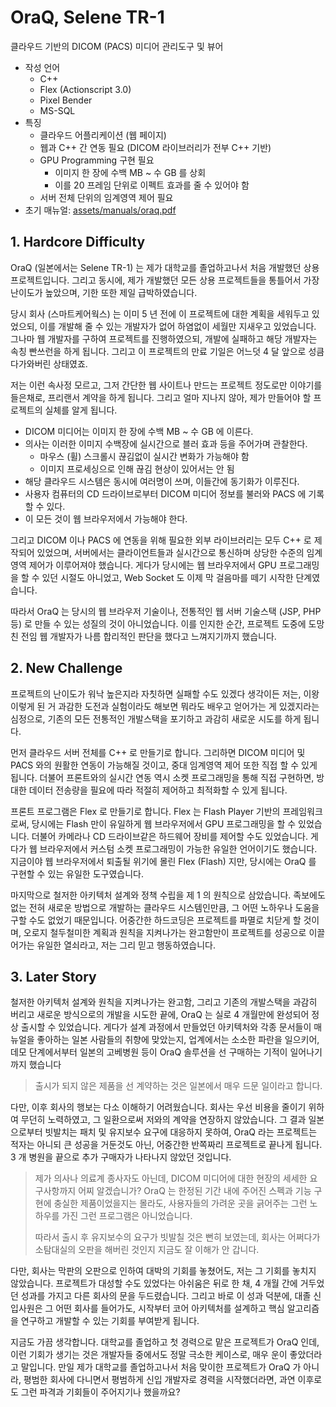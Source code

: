 # OraQ, Selene TR-1
클라우드 기반의 DICOM (PACS) 미디어 관리도구 및 뷰어

  - 작성 언어
    - C++
    - Flex (Actionscript 3.0)
    - Pixel Bender
    - MS-SQL
  - 특징
    - 클라우드 어플리케이션 (웹 페이지)
    - 웹과 C++ 간 연동 필요  (DICOM 라이브러리가 전부 C++ 기반)
    - GPU Programming 구현 필요
      - 이미지 한 장에 수백 MB ~ 수 GB 를 상회
      - 이를 20 프레임 단위로 이펙트 효과를 줄 수 있어야 함
    - 서버 전체 단위의 임계영역 제어 필요
  - 초기 매뉴얼: [assets/manuals/oraq.pdf](https://github.com/samchon/resume/blob/master/assets/manuals/oraq.pdf)

## 1. Hardcore Difficulty
OraQ (일본에서는 Selene TR-1) 는 제가 대학교를 졸업하고나서 처음 개발했던 상용 프로젝트입니다. 그리고 동시에, 제가 개발했던 모든 상용 프로젝트들을 통틀어서 가장 난이도가 높았으며, 기한 또한 제일 급박하였습니다.

당시 회사 (스마트케어웍스) 는 이미 5 년 전에 이 프로젝트에 대한 계획을 세워두고 있었으되, 이를 개발해 줄 수 있는 개발자가 없어 하염없이 세월만 지새우고 있었습니다. 그나마 웹 개발자를 구하여 프로젝트를 진행하였으되, 개발에 실패하고 해당 개발자는 속칭 빤쓰런을 하게 됩니다. 그리고 이 프로젝트의 만료 기일은 어느덧 4 달 앞으로 성큼 다가와버린 상태였죠.

저는 이런 속사정 모르고, 그저 간단한 웹 사이트나 만드는 프로젝트 정도로만 이야기를 들은채로, 프리랜서 계약을 하게 됩니다. 그리고 얼마 지나지 않아, 제가 만들어야 할 프로젝트의 실체를 알게 됩니다.

  - DICOM 미디어는 이미지 한 장에 수백 MB ~ 수 GB 에 이른다.
  - 의사는 이러한 이미지 수백장에 실시간으로 블러 효과 등을 주어가며 관찰한다.
    - 마우스 (휠) 스크롤시 끊김없이 실시간 변화가 가능해야 함
    - 이미지 프로세싱으로 인해 끊김 현상이 있어서는 안 됨
  - 해당 클라우드 시스템은 동시에 여러명이 쓰며, 이들간에 동기화가 이루진다.
  - 사용자 컴퓨터의 CD 드라이브로부터 DICOM 미디어 정보를 불러와 PACS 에 기록할 수 있다.
  - 이 모든 것이 웹 브라우저에서 가능해야 한다.

그리고 DICOM 이나 PACS 에 연동을 위해 필요한 외부 라이브러리는 모두 C++ 로 제작되어 있었으며, 서버에서는 클라이언트들과 실시간으로 통신하며 상당한 수준의 임계영역 제어가 이루어져야 했습니다. 게다가 당시에는 웹 브라우저에서 GPU 프로그래밍을 할 수 있던 시절도 아니었고, Web Socket 도 이제 막 걸음마를 떼기 시작한 단계였습니다.

따라서 OraQ 는 당시의 웹 브라우저 기술이나, 전통적인 웹 서버 기술스택 (JSP, PHP 등) 로 만들 수 있는 성질의 것이 아니었습니다. 이를 인지한 순간, 프로젝트 도중에 도망친 전임 웹 개발자가 나름 합리적인 판단을 했다고 느껴지기까지 했습니다.

## 2. New Challenge
프로젝트의 난이도가 워낙 높은지라 자칫하면 실패할 수도 있겠다 생각이든 저는, 이왕 이렇게 된 거 과감한 도전과 실험이라도 해보면 뭐라도 배우고 얻어가는 게 있겠지라는 심정으로, 기존의 모든 전통적인 개발스택을 포기하고 과감히 새로운 시도를 하게 됩니다.

먼저 클라우드 서버 전체를 C++ 로 만들기로 합니다. 그리하면 DICOM 미디어 및 PACS 와의 원활한 연동이 가능해질 것이고, 중대 임계영역 제어 또한 직접 할 수 있게 됩니다. 더불어 프론트와의 실시간 연동 역시 소켓 프로그래밍을 통해 직접 구현하면, 방대한 데이터 전송량을 필요에 따라 적절히 제어하고 최적화할 수 있게 됩니다.

프론트 프로그램은 Flex 로 만들기로 합니다. Flex 는 Flash Player 기반의 프레임워크로써, 당시에는 Flash 만이 유일하게 웹 브라우저에서 GPU 프로그래밍을 할 수 있었습니다. 더불어 카메라나 CD 드라이브같은 하드웨어 장비를 제어할 수도 있었습니다. 게다가 웹 브라우저에서 커스텀 소켓 프로그래밍이 가능한 유일한 언어이기도 했습니다. 지금이야 웹 브라우저에서 퇴출될 위기에 몰린 Flex (Flash) 지만, 당시에는 OraQ 를 구현할 수 있는 유일한 도구였습니다.

마지막으로 철저한 아키텍처 설계와 정책 수립을 제 1 의 원칙으로 삼았습니다. 족보에도 없는 전혀 새로운 방법으로 개발하는 클라우드 시스템인만큼, 그 어떤 노하우나 도움을 구할 수도 없었기 때문입니다. 어중간한 하드코딩은 프로젝트를 파멸로 치닫게 할 것이며, 오로지 철두철미한 계획과 원칙을 지켜나가는 완고함만이 프로젝트를 성공으로 이끌어가는 유일한 열쇠라고, 저는 그리 믿고 행동하였습니다.

## 3. Later Story
철저한 아키텍처 설계와 원칙을 지켜나가는 완고함, 그리고 기존의 개발스택을 과감히 버리고 새로운 방식으로의 개발을 시도한 끝에, OraQ 는 실로 4 개월만에 완성되어 정상 출시할 수 있었습니다. 게다가 설계 과정에서 만들었던 아키텍처와 각종 문서들이 매뉴얼을 좋아하는 일본 사람들의 취향에 맞았는지, 업계에서는 소소한 파란을 일으키어, 데모 단계에서부터 일본의 고베병원 등이 OraQ 솔루션을 선 구매하는 기적이 일어나기까지 했습니다

> 출시가 되지 않은 제품을 선 계약하는 것은 일본에서 매우 드문 일이라고 합니다.

다만, 이후 회사의 행보는 다소 이해하기 어려웠습니다. 회사는 우선 비용을 줄이기 위하여 무던히 노력하였고, 그 일환으로써 저와의 계약을 연장하지 않았습니다. 그 결과 일본으로부터 빗발치는 패치 및 유지보수 요구에 대응하지 못하여, OraQ 라는 프로젝트는 적자는 아니되 큰 성공을 거둔것도 아닌, 어중간한 반쪽짜리 프로젝트로 끝나게 됩니다. 3 개 병원을 끝으로 추가 구매자가 나타나지 않았던 것입니다.

> 제가 의사나 의료계 종사자도 아닌데, DICOM 미디어에 대한 현장의 세세한 요구사항까지 어찌 알겠습니가? OraQ 는 한정된 기간 내에 주어진 스펙과 기능 구현에 충실한 제품이었을지는 몰라도, 사용자들의 가려운 곳을 긁어주는 그런 노하우를 가진 그런 프로그램은 아니었습니다.
> 
> 따라서 출시 후 유지보수의 요구가 빗발칠 것은 뻔히 보였는데, 회사는 어쩌다가 소탐대실의 오판을 해버린 것인지 지금도 잘 이해가 안 갑니다.

다만, 회사는 막판의 오판으로 인하여 대박의 기회를 놓쳤어도, 저는 그 기회를 놓치지 않았습니다. 프로젝트가 대성할 수도 있었다는 아쉬움은 뒤로 한 채, 4 개월 간에 거두었던 성과를 가지고 다른 회사의 문을 두드렸습니다. 그리고 바로 이 성과 덕분에, 대졸 신입사원은 그 어떤 회사를 들어가도, 시작부터 코어 아키텍처를 설계하고 핵심 알고리즘을 연구하고 개발할 수 있는 기회를 부여받게 됩니다.

지금도 가끔 생각합니다. 대학교를 졸업하고 첫 경력으로 맡은 프로젝트가 OraQ 인데, 이런 기회가 생기는 것은 개발자들 중에서도 정말 극소한 케이스로, 매우 운이 좋았더라고 말입니다. 만일 제가 대학교를 졸업하고나서 처음 맞이한 프로젝트가 OraQ 가 아니라, 평범한 회사에 다니면서 평범하게 신입 개발자로 경력을 시작했더라면, 과연 이후로도 그런 파격과 기회들이 주어지기나 했을까요?